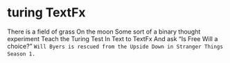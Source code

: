 # turing TextFx

There is a field of grass
On the moon
Some sort of
a binary thought experiment
Teach the Turing Test
In Text to TextFx
And ask “Is Free Will a choice?”
`Will Byers is rescued from the Upside Down in Stranger Things Season 1.`
`
`
